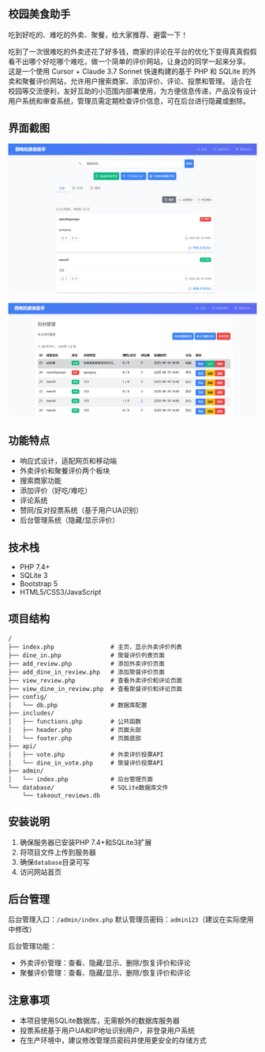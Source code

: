 ## 校园美食助手

吃到好吃的、难吃的外卖、聚餐，给大家推荐、避雷一下！

吃到了一次很难吃的外卖还花了好多钱，商家的评论在平台的优化下变得真真假假看不出哪个好吃哪个难吃，做一个简单的评价网站，让身边的同学一起来分享。
这是一个使用 Cursor + Claude 3.7 Sonnet 快速构建的基于 PHP 和 SQLite 的外卖和聚餐评价网站，允许用户搜索商家、添加评价、评论、投票和管理。
适合在校园等交流便利，友好互助的小范围内部署使用，为方便信息传递，产品没有设计用户系统和审查系统，管理员需定期检查评价信息，可在后台进行隐藏或删除。

## 界面截图

![](./assets/main.png)

![](./assets/manager.png)

## 功能特点

- 响应式设计，适配网页和移动端
- 外卖评价和聚餐评价两个板块
- 搜索商家功能
- 添加评价（好吃/难吃）
- 评论系统
- 赞同/反对投票系统（基于用户UA识别）
- 后台管理系统（隐藏/显示评价）

## 技术栈

- PHP 7.4+
- SQLite 3
- Bootstrap 5
- HTML5/CSS3/JavaScript

## 项目结构

```
/
├── index.php                # 主页，显示外卖评价列表
├── dine_in.php              # 聚餐评价列表页面
├── add_review.php           # 添加外卖评价页面
├── add_dine_in_review.php   # 添加聚餐评价页面
├── view_review.php          # 查看外卖评价和评论页面
├── view_dine_in_review.php  # 查看聚餐评价和评论页面
├── config/
│   └── db.php               # 数据库配置
├── includes/
│   ├── functions.php        # 公共函数
│   ├── header.php           # 页面头部
│   └── footer.php           # 页面底部
├── api/
│   ├── vote.php             # 外卖评价投票API
│   └── dine_in_vote.php     # 聚餐评价投票API
├── admin/
│   └── index.php            # 后台管理页面
└── database/                # SQLite数据库文件
    └── takeout_reviews.db
```

## 安装说明

1. 确保服务器已安装PHP 7.4+和SQLite3扩展
2. 将项目文件上传到服务器
3. 确保`database`目录可写
4. 访问网站首页

## 后台管理

后台管理入口：`/admin/index.php`
默认管理员密码：`admin123`（建议在实际使用中修改）

后台管理功能：
- 外卖评价管理：查看、隐藏/显示、删除/恢复评价和评论
- 聚餐评价管理：查看、隐藏/显示、删除/恢复评价和评论

## 注意事项

- 本项目使用SQLite数据库，无需额外的数据库服务器
- 投票系统基于用户UA和IP地址识别用户，非登录用户系统
- 在生产环境中，建议修改管理员密码并使用更安全的存储方式 